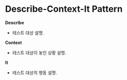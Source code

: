 # Describe-Context-It Pattern

**Describe**

- 테스트 대상 설명.

**Context**

- 테스트 대상이 놓인 상황 설명.

**It**

- 테스트 대상의 행동 설명.